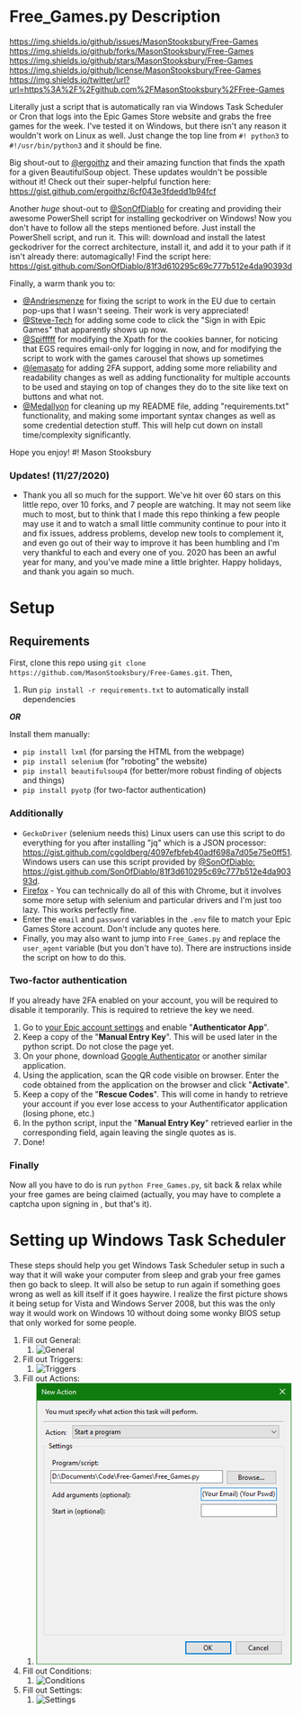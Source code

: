 # Free_Games.py Description

https://img.shields.io/github/issues/MasonStooksbury/Free-Games
https://img.shields.io/github/forks/MasonStooksbury/Free-Games
https://img.shields.io/github/stars/MasonStooksbury/Free-Games
https://img.shields.io/github/license/MasonStooksbury/Free-Games
https://img.shields.io/twitter/url?url=https%3A%2F%2Fgithub.com%2FMasonStooksbury%2FFree-Games

Literally just a script that is automatically ran via Windows Task Scheduler or Cron that logs into the Epic Games Store website and grabs the free games for the week. I've tested it on Windows, but there isn't any reason it wouldn't work on Linux as well. Just change the top line from `#! python3` to `#!/usr/bin/python3` and it should be fine. 

Big shout-out to [@ergoithz](https://github.com/ergoithz) and their amazing function that finds the xpath for a given BeautifulSoup object. These updates wouldn't be possible without it! Check out their super-helpful function here: https://gist.github.com/ergoithz/6cf043e3fdedd1b94fcf

Another *huge* shout-out to [@SonOfDiablo](https://github.com/SonOfDiablo) for creating and providing their awesome PowerShell script for installing geckodriver on Windows! Now you don't have to follow all the steps mentioned before. Just install the PowerShell script, and run it. This will: download and install the latest geckodriver for the correct architecture, install it, and add it to your path if it isn't already there: automagically! Find the script here: https://gist.github.com/SonOfDiablo/81f3d610295c69c777b512e4da90393d

Finally, a warm thank you to:
  - [@Andriesmenze](https://github.com/Andriesmenze) for fixing the script to work in the EU due to certain pop-ups that I wasn't seeing. Their work is very appreciated!
  - [@Steve-Tech](https://github.com/Steve-Tech) for adding some code to click the "Sign in with Epic Games" that apparently shows up now.
  - [@Spifffff](https://github.com/Spifffff) for modifying the Xpath for the cookies banner, for noticing that EGS requires email-only for logging in now, and for modifying the script to work with the games carousel that shows up sometimes
  - [@lemasato](https://github.com/lemasato) for adding 2FA support, adding some more reliability and readability changes as well as adding functionality for multiple accounts to be used and staying on top of changes they do to the site like text on buttons and what not.
  - [@Medallyon](https://github.com/Medallyon) for cleaning up my README file, adding "requirements.txt" functionality, and making some important syntax changes as well as some credential detection stuff. This will help cut down on install time/complexity significantly.

Hope you enjoy!
  #! Mason Stooksbury

### Updates! (11/27/2020)
  - Thank you all so much for the support. We've hit over 60 stars on this little repo, over 10 forks, and 7 people are watching. It may not seem like much to most, but to think that I made this repo thinking a few people may use it and to watch a small little community continue to pour into it and fix issues, address problems, develop new tools to complement it, and even go out of their way to improve it has been humbling and I'm very thankful to each and every one of you. 2020 has been an awful year for many, and you've made mine a little brighter. Happy holidays, and thank you again so much.

# Setup

## Requirements

First, clone this repo using `git clone https://github.com/MasonStooksbury/Free-Games.git`. Then,

1. Run `pip install -r requirements.txt` to automatically install dependencies

***OR***

Install them manually:
  + `pip install lxml` (for parsing the HTML from the webpage)
  + `pip install selenium` (for "roboting" the website)
  + `pip install beautifulsoup4` (for better/more robust finding of objects and things)
  + `pip install pyotp` (for two-factor authentication)

### Additionally

+ `GeckoDriver` (selenium needs this) Linux users can use this script to do everything for you after installing "jq" which is a JSON processor: https://gist.github.com/cgoldberg/4097efbfeb40adf698a7d05e75e0ff51. Windows users can use this script provided by [@SonOfDiablo:](https://github.com/SonOfDiablo:) https://gist.github.com/SonOfDiablo/81f3d610295c69c777b512e4da90393d.
+ [Firefox](https://www.mozilla.org/firefox/new/) - You can technically do all of this with Chrome, but it involves some more setup with selenium and particular drivers and I'm just too lazy. This works perfectly fine.
+ Enter the `email` and `password` variables in the `.env` file to match your Epic Games Store account. Don't include any quotes here.
+ Finally, you may also want to jump into `Free_Games.py` and replace the `user_agent` variable (but you don't have to). There are instructions inside the script on how to do this.

### Two-factor authentication

If you already have 2FA enabled on your account, you will be required to disable it temporarily. This is required to retrieve the key we need.

1. Go to [your Epic account settings](https://www.epicgames.com/account/password) and enable "**Authenticator App**".
1. Keep a copy of the "**Manual Entry Key**". This will be used later in the python script. Do not close the page yet.
1. On your phone, download [Google Authenticator](https://play.google.com/store/apps/details?id=com.google.android.apps.authenticator2&hl=en) or another similar application.
1. Using the application, scan the QR code visible on browser. Enter the code obtained from the application on the browser and click "**Activate**".
1. Keep a copy of the "**Rescue Codes**". This will come in handy to retrieve your account if you ever lose access to your Authentificator application (losing phone, etc.)
1. In the python script, input the "**Manual Entry Key**" retrieved earlier in the corresponding field, again leaving the single quotes as is.
1. Done!

### Finally

Now all you have to do is run `python Free_Games.py`, sit back & relax while your free games are being claimed (actually, you may have to complete a captcha upon signing in , but that's it).

# Setting up Windows Task Scheduler

These steps should help you get Windows Task Scheduler setup in such a way that it will wake your computer from sleep and grab your free games then go back to sleep. It will also be setup to run again if something goes wrong as well as kill itself if it goes haywire. I realize the first picture shows it being setup for Vista and Windows Server 2008, but this was the only way it would work on Windows 10 without doing some wonky BIOS setup that only worked for some people.

1. Fill out General:
    1. ![General](https://github.com/MasonStooksbury/Free-Games/blob/master/WTS_Setup/General.png)
2. Fill out Triggers:
    1. ![Triggers](https://github.com/MasonStooksbury/Free-Games/blob/master/WTS_Setup/Triggers.png)
3. Fill out Actions:
    1. ![Actions](https://github.com/MasonStooksbury/Free-Games/blob/master/WTS_Setup/Actions.png)
4. Fill out Conditions:
    1. ![Conditions](https://github.com/MasonStooksbury/Free-Games/blob/master/WTS_Setup/Conditions.png)
5. Fill out Settings:
    1. ![Settings](https://github.com/MasonStooksbury/Free-Games/blob/master/WTS_Setup/Settings.png)
